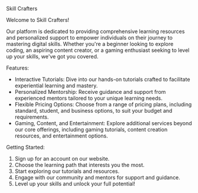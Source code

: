 Skill Crafters

Welcome to Skill Crafters!

Our platform is dedicated to providing comprehensive learning resources and personalized support to empower individuals on their journey to mastering digital skills. Whether you're a beginner looking to explore coding, an aspiring content creator, or a gaming enthusiast seeking to level up your skills, we've got you covered.

Features:
- Interactive Tutorials: Dive into our hands-on tutorials crafted to facilitate experiential learning and mastery.
- Personalized Mentorship: Receive guidance and support from experienced mentors tailored to your unique learning needs.
- Flexible Pricing Options: Choose from a range of pricing plans, including standard, student, and business options, to suit your budget and requirements.
- Gaming, Content, and Entertainment: Explore additional services beyond our core offerings, including gaming tutorials, content creation resources, and entertainment options.

Getting Started:
1. Sign up for an account on our website.
2. Choose the learning path that interests you the most.
3. Start exploring our tutorials and resources.
4. Engage with our community and mentors for support and guidance.
5. Level up your skills and unlock your full potential!

